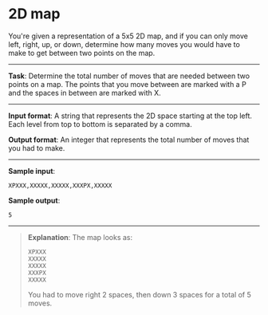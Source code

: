 # 2D map

You're given a representation of a 5x5 2D map, and if you can only move left, right, up, or down, determine how many moves you would have to make to get between two points on the map.
 
---

**Task**: Determine the total number of moves that are needed between two points on a map.  The points that you move between are marked with a P and the spaces in between are marked with X. 
 
---

**Input format**: A string that represents the 2D space starting at the top left.  Each level from top to bottom is separated by a comma. 
 
**Output format**: An integer that represents the total number of moves that you had to make. 

---
 
**Sample input**:  
```
XPXXX,XXXXX,XXXXX,XXXPX,XXXXX
``` 
 
**Sample output**:  
```
5
```

---

>**Explanation**: 
>The map looks as:   
>```
>XPXXX  
>XXXXX  
>XXXXX  
>XXXPX  
>XXXXX 
>``` 
>
>You had to move right 2 spaces, then down 3 spaces for a total of 5 moves.